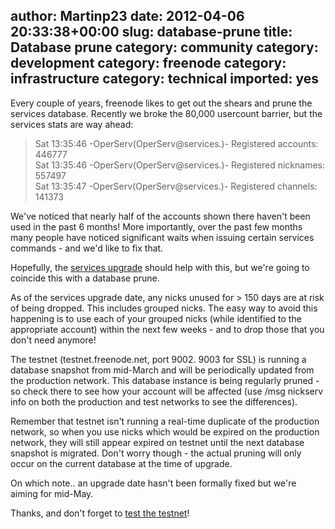 author: Martinp23
date: 2012-04-06 20:33:38+00:00
slug: database-prune
title: Database prune
category: community
category: development
category: freenode
category: infrastructure
category: technical
imported: yes
---
Every couple of years, freenode likes to get out the shears and prune the services database. Recently we broke the 80,000 usercount barrier, but the services stats are way ahead:

> Sat 13:35:46 -OperServ(OperServ@services.)- Registered accounts: 446777<br>
> Sat 13:35:46 -OperServ(OperServ@services.)- Registered nicknames: 557497<br>
> Sat 13:35:47 -OperServ(OperServ@services.)- Registered channels: 141373<br>

We've noticed that nearly half of the accounts shown there haven't been used in
the past 6 months! More importantly, over the past few months many people have
noticed significant waits when issuing certain services commands - and we'd
like to fix that.

Hopefully, the [services
upgrade](http://blog.freenode.net/2012/04/help-us-test-our-services-upgrade/)
should help with this, but we're going to coincide this with a database prune.

As of the services upgrade date, any nicks unused for > 150 days are at risk of
being dropped. This includes grouped nicks. The easy way to avoid this
happening is to use each of your grouped nicks (while identified to the
appropriate account) within the next few weeks - and to drop those that you
don't need anymore!

The testnet (testnet.freenode.net, port 9002. 9003 for SSL) is running a
database snapshot from mid-March and will be periodically updated from the
production network. This database instance is being regularly pruned - so check
there to see how your account will be affected (use /msg nickserv info on both
the production and test networks to see the differences).

Remember that testnet isn't running a real-time duplicate of the production
network, so when you use nicks which would be expired on the production
network, they will still appear expired on testnet until the next database
snapshot is migrated. Don't worry though - the actual pruning will only occur
on the current database at the time of upgrade.

On which note.. an upgrade date hasn't been formally fixed but we're aiming for
mid-May.

Thanks, and don't forget to [test the
testnet](http://blog.freenode.net/2012/04/help-us-test-our-services-upgrade/)!
